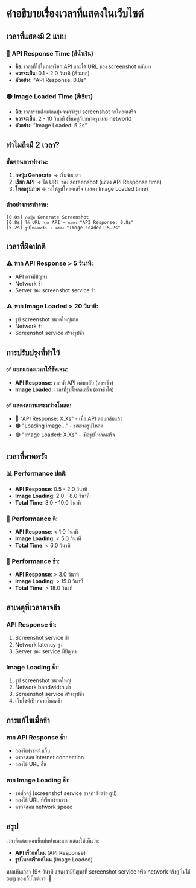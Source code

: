 # คำอธิบายเรื่องเวลาที่แสดงในเว็บไซต์

## เวลาที่แสดงมี 2 แบบ

### 🔵 **API Response Time** (สีน้ำเงิน)
- **คือ**: เวลาที่ใช้ในการเรียก API และได้ URL ของ screenshot กลับมา
- **ควรจะเป็น**: 0.1 - 2.0 วินาที (เร็วมาก)
- **ตัวอย่าง**: "API Response: 0.8s"

### 🟢 **Image Loaded Time** (สีเขียว)  
- **คือ**: เวลารวมตั้งแต่กดปุ่มจนกว่ารูป screenshot จะโหลดเสร็จ
- **ควรจะเป็น**: 2 - 10 วินาที (ขึ้นอยู่กับขนาดรูปและ network)
- **ตัวอย่าง**: "Image Loaded: 5.2s"

## ทำไมถึงมี 2 เวลา?

### ขั้นตอนการทำงาน:
1. **กดปุ่ม Generate** → เริ่มจับเวลา
2. **เรียก API** → ได้ URL ของ screenshot (แสดง API Response time)
3. **โหลดรูปภาพ** → รอให้รูปโหลดเสร็จ (แสดง Image Loaded time)

### ตัวอย่างการทำงาน:
```
[0.0s] กดปุ่ม Generate Screenshot
[0.8s] ได้ URL จาก API → แสดง "API Response: 0.8s"
[5.2s] รูปโหลดเสร็จ → แสดง "Image Loaded: 5.2s"
```

## เวลาที่ผิดปกติ

### ⚠️ หาก API Response > 5 วินาที:
- API อาจมีปัญหา
- Network ช้า
- Server ของ screenshot service ช้า

### ⚠️ หาก Image Loaded > 20 วินาที:
- รูป screenshot ขนาดใหญ่มาก
- Network ช้า
- Screenshot service สร้างรูปช้า

## การปรับปรุงที่ทำไว้

### ✅ แยกแสดงเวลาให้ชัดเจน:
- **API Response**: เวลาที่ API ตอบกลับ (ควรเร็ว)
- **Image Loaded**: เวลาที่รูปโหลดเสร็จ (อาจช้าได้)

### ✅ แสดงสถานะระหว่างโหลด:
- 🔵 "API Response: X.Xs" - เมื่อ API ตอบกลับแล้ว
- 🟠 "Loading image..." - ขณะรอรูปโหลด
- 🟢 "Image Loaded: X.Xs" - เมื่อรูปโหลดเสร็จ

## เวลาที่คาดหวัง

### 📊 Performance ปกติ:
- **API Response**: 0.5 - 2.0 วินาที
- **Image Loading**: 2.0 - 8.0 วินาที  
- **Total Time**: 3.0 - 10.0 วินาที

### 🚀 Performance ดี:
- **API Response**: < 1.0 วินาที
- **Image Loading**: < 5.0 วินาที
- **Total Time**: < 6.0 วินาที

### 🐌 Performance ช้า:
- **API Response**: > 3.0 วินาที
- **Image Loading**: > 15.0 วินาที  
- **Total Time**: > 18.0 วินาที

## สาเหตุที่เวลาอาจช้า

### API Response ช้า:
1. Screenshot service ช้า
2. Network latency สูง
3. Server ของ service มีปัญหา

### Image Loading ช้า:
1. รูป screenshot ขนาดใหญ่
2. Network bandwidth ต่ำ
3. Screenshot service สร้างรูปช้า
4. เว็บไซต์เป้าหมายโหลดช้า

## การแก้ไขเมื่อช้า

### หาก API Response ช้า:
- ลองรีเฟรชหน้าเว็บ
- ตรวจสอบ internet connection
- ลองใช้ URL อื่น

### หาก Image Loading ช้า:
- รอสักครู่ (screenshot service อาจกำลังสร้างรูป)
- ลองใช้ URL ที่เรียบง่ายกว่า
- ตรวจสอบ network speed

## สรุป

เวลาที่แสดงตอนนี้แม่นยำและแยกแสดงให้เห็นว่า:
- **API เร็วแค่ไหน** (API Response)
- **รูปโหลดเร็วแค่ไหน** (Image Loaded)

หากเห็นเวลา 19+ วินาที แสดงว่ามีปัญหาที่ screenshot service หรือ network จริงๆ ไม่ใช่ bug ของเว็บไซต์เรา! 🎯
